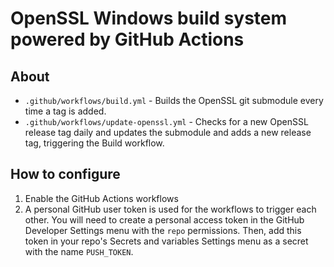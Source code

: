 # OpenSSL Windows build system powered by GitHub Actions

## About
- `.github/workflows/build.yml` - Builds the OpenSSL git submodule every time a tag is added.
- `.github/workflows/update-openssl.yml` - Checks for a new OpenSSL release tag daily and updates the submodule and adds a new release tag, triggering the Build workflow.

## How to configure
1. Enable the GitHub Actions workflows
2. A personal GitHub user token is used for the workflows to trigger each other. You will need to create a personal access token in the GitHub Developer Settings menu with the `repo` permissions. Then, add this token in your repo's Secrets and variables Settings menu as a secret with the name `PUSH_TOKEN`.
